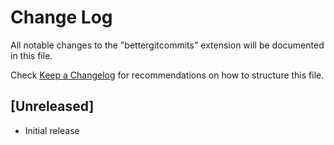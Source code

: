 # Change Log
All notable changes to the "bettergitcommits" extension will be documented in this file.

Check [Keep a Changelog](http://keepachangelog.com/) for recommendations on how to structure this file.

## [Unreleased]
- Initial release